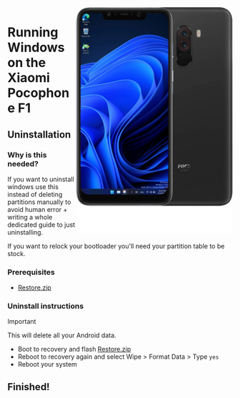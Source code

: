<img align="right" src="beryllium.png" width="350" alt="Windows 11 running on beryllium">

# Running Windows on the Xiaomi Pocophone F1

## Uninstallation

### Why is this needed?
If you want to uninstall windows use this instead of deleting partitions manually to avoid human error + writing a whole dedicated guide to just uninstalling.

If you want to relock your bootloader you'll need your partition table to be stock.

### Prerequisites
- [Restore.zip](https://drive.google.com/file/d/1u8TOgzLl93_TPm3LvdNVQz2m0MO-JW67/view?usp=drive_link)


### Uninstall instructions
> [!Important]
> This will delete all your Android data.

- Boot to recovery and flash [Restore.zip](https://drive.google.com/file/d/1u8TOgzLl93_TPm3LvdNVQz2m0MO-JW67/view?usp=drive_link)
- Reboot to recovery again and select Wipe > Format Data > Type `yes`
- Reboot your system

## Finished!
















